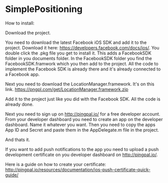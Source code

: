 SimplePositioning
=================

How to install:

Download the project.

You need to download the latest Facebook iOS SDK and add it to the project. Download it here: https://developers.facebook.com/docs/ios/. You double click the .pkg file you get to install it. This adds a FacebookSDK folder in you documents folder. In the FacebookSDK folder you find the FacebookSDK.framwork which you then add to the project.
All the code to implement the Facebook SDK is already there and it's already connected to a Facebook app.

Next you need to download the LocationManager.framework. It's on this link. 
https://pngpl.com/get/LocationManager.framework.zip

Add it to the project just like you did with the Facebook SDK. All the code is already done.

Next you need to sign up on http://pingpal.io/ for a free developer account. From your developer dashboard you need to create an app on the developer dashboard. Name it whatever you want. Then you need to copy the apps App ID and Secret and paste them in the AppDelegate.m file in the project.

And thats it.

If you want to add push notifications to the app you need to upload a push development certificate on you developer dashboard on http://pingpal.io/.

Here is a guide on how to create your certificate: http://pingpal.io/resources/documentation/ios-push-certificate-quick-guide/
